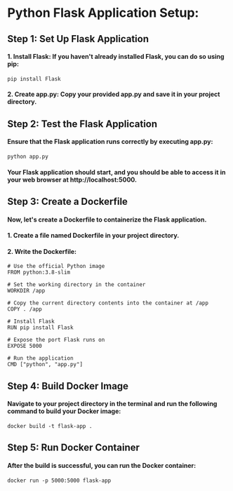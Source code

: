 # Python Flask Application Setup:

## Step 1: Set Up Flask Application
#### 1. Install Flask: If you haven't already installed Flask, you can do so using pip:

    pip install Flask

#### 2. Create app.py: Copy your provided app.py and save it in your project directory.

## Step 2: Test the Flask Application
#### Ensure that the Flask application runs correctly by executing app.py:

    python app.py

#### Your Flask application should start, and you should be able to access it in your web browser at http://localhost:5000.

## Step 3: Create a Dockerfile
#### Now, let's create a Dockerfile to containerize the Flask application.

#### 1. Create a file named Dockerfile in your project directory.

#### 2. Write the Dockerfile:

    # Use the official Python image
    FROM python:3.8-slim
    
    # Set the working directory in the container
    WORKDIR /app
    
    # Copy the current directory contents into the container at /app
    COPY . /app
    
    # Install Flask
    RUN pip install Flask
    
    # Expose the port Flask runs on
    EXPOSE 5000
    
    # Run the application
    CMD ["python", "app.py"]

## Step 4: Build Docker Image
#### Navigate to your project directory in the terminal and run the following command to build your Docker image:

    docker build -t flask-app .

## Step 5: Run Docker Container
#### After the build is successful, you can run the Docker container:

    docker run -p 5000:5000 flask-app
